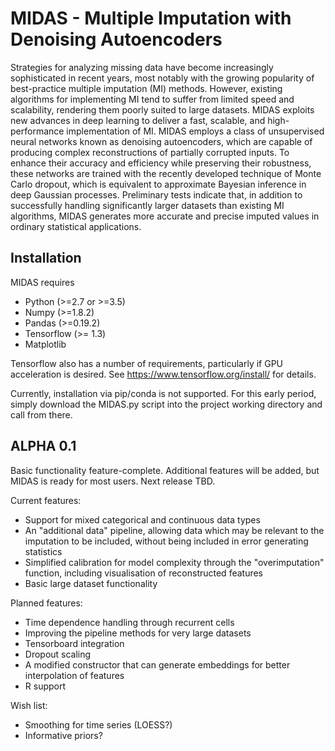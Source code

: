 # MIDAS - Multiple Imputation with Denoising Autoencoders

Strategies for analyzing missing data have become increasingly sophisticated in recent years, most notably with the growing popularity of best-practice multiple imputation (MI) methods. However, existing algorithms for implementing MI tend to suffer from limited speed and scalability, rendering them poorly suited to large datasets. MIDAS exploits new advances in deep learning to deliver a fast, scalable, and high-performance implementation of MI. MIDAS employs a class of unsupervised neural networks known as denoising autoencoders, which are capable of producing complex reconstructions of partially corrupted inputs. To enhance their accuracy and efficiency while preserving their robustness, these networks are trained with the recently developed technique of Monte Carlo dropout, which is equivalent to approximate Bayesian inference in deep Gaussian processes. Preliminary tests indicate that, in addition to successfully handling significantly larger datasets than existing MI algorithms, MIDAS generates more accurate and precise imputed values in ordinary statistical applications.


Installation
------------

MIDAS requires
- Python (>=2.7 or >=3.5)
- Numpy (>=1.8.2)
- Pandas (>=0.19.2)
- Tensorflow (>= 1.3)
- Matplotlib

Tensorflow also has a number of requirements, particularly if GPU acceleration is desired. See https://www.tensorflow.org/install/ for details.

Currently, installation via pip/conda is not supported. For this early period, simply download the MIDAS.py script into the project working directory and call from there.


ALPHA 0.1
---------

Basic functionality feature-complete. Additional features will be added, but MIDAS is ready for most users. Next release TBD.


Current features:
- Support for mixed categorical and continuous data types
- An "additional data" pipeline, allowing data which may be relevant to the imputation to be included, without being included in error generating statistics
- Simplified calibration for model complexity through the "overimputation" function, including visualisation of reconstructed features
- Basic large dataset functionality
 
Planned features:
- Time dependence handling through recurrent cells
- Improving the pipeline methods for very large datasets
- Tensorboard integration
- Dropout scaling
- A modified constructor that can generate embeddings for better interpolation of features
- R support

Wish list:
- Smoothing for time series (LOESS?)
- Informative priors?



